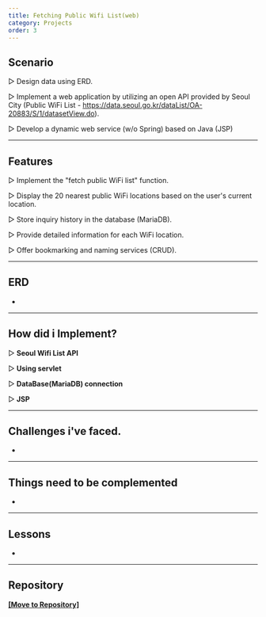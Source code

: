 ```yaml
---
title: Fetching Public Wifi List(web)
category: Projects
order: 3
---
```


## Scenario
▷ Design data using ERD.

▷ Implement a web application by utilizing an open API provided by Seoul City (Public WiFi List - https://data.seoul.go.kr/dataList/OA-20883/S/1/datasetView.do).

▷ Develop a dynamic web service (w/o Spring) based on Java (JSP)

---
## Features
▷ Implement the "fetch public WiFi list" function.

▷ Display the 20 nearest public WiFi locations based on the user's current location.

▷ Store inquiry history in the database (MariaDB).

▷ Provide detailed information for each WiFi location.

▷ Offer bookmarking and naming services (CRUD).

---
## ERD
-

---
## How did i Implement?

▷ **Seoul Wifi List API**

▷ **Using servlet** 

▷ **DataBase(MariaDB) connection**

▷ **JSP**
 
---
## Challenges i've faced.

-

---
## Things need to be complemented

-

---
## Lessons

-

---
## Repository 

[**[Move to Repository]**](https://github.com/HyunsooZo/zerobase-Mission1)

